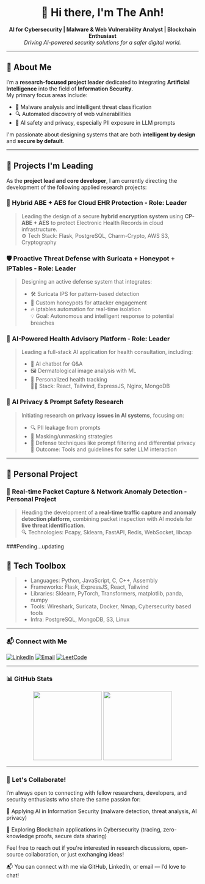 <h1 align="center">👋 Hi there, I'm The Anh!</h1>

<p align="center">
  <b>AI for Cybersecurity | Malware & Web Vulnerability Analyst | Blockchain Enthusiast</b><br>
  <i>Driving AI-powered security solutions for a safer digital world.</i>
</p>

---

## 🔬 About Me

I’m a <b>research-focused project leader</b> dedicated to integrating <b>Artificial Intelligence</b> into the field of <b>Information Security</b>.  
My primary focus areas include:

- 🧠 Malware analysis and intelligent threat classification  
- 🔍 Automated discovery of web vulnerabilities  
- 🔐 AI safety and privacy, especially PII exposure in LLM prompts

I'm passionate about designing systems that are both <b>intelligent by design</b> and <b>secure by default</b>.

---

## 🚀 Projects I'm Leading

As the <b>project lead and core developer</b>, I am currently directing the development of the following applied research projects:

### 🏥 Hybrid ABE + AES for Cloud EHR Protection - Role: Leader
> Leading the design of a secure <b>hybrid encryption system</b> using <b>CP-ABE + AES</b> to protect Electronic Health Records in cloud infrastructure.  
> ⚙️ Tech Stack: Flask, PostgreSQL, Charm-Crypto, AWS S3, Cryptography

### 🛡️ Proactive Threat Defense with Suricata + Honeypot + IPTables - Role: Leader
> Designing an active defense system that integrates:  
> - 🛠️ Suricata IPS for pattern-based detection  
> - 🎯 Custom honeypots for attacker engagement  
> - 🔥 iptables automation for real-time isolation  
> 💡 Goal: Autonomous and intelligent response to potential breaches

### 🧬 AI-Powered Health Advisory Platform - Role: Leader
> Leading a full-stack AI application for health consultation, including:  
> - 🤖 AI chatbot for Q&A  
> - 🖼️ Dermatological image analysis with ML  
> - 🧠 Personalized health tracking  
> 👨‍💻 Stack: React, Tailwind, ExpressJS, Nginx, MongoDB

### 🔐 AI Privacy & Prompt Safety Research
> Initiating research on <b>privacy issues in AI systems</b>, focusing on:  
> - 🔍 PII leakage from prompts  
> - 🔏 Masking/unmasking strategies  
> - 🤫 Defense techniques like prompt filtering and differential privacy  
> 🎯 Outcome: Tools and guidelines for safer LLM interaction

---

## 🚀 Personal Project

### 📡 Real-time Packet Capture & Network Anomaly Detection - Personal Project
> Heading the development of a <b>real-time traffic capture and anomaly detection platform</b>, combining packet inspection with AI models for <b>live threat identification</b>.  
> 🔍 Technologies: Pcapy, Sklearn, FastAPI, Redis, WebSocket, libcap

###Pending...updating

## 🧰 Tech Toolbox


> - Languages: Python, JavaScript, C, C++, Assembly
> - Frameworks: Flask, ExpressJS, React, Tailwind
> - Libraries: Sklearn, PyTorch, Transformers, matplotlib, panda, numpy
> - Tools: Wireshark, Suricata, Docker, Nmap, Cybersecurity based tools
> - Infra: PostgreSQL, MongoDB, S3, Linux

---

### 📬 Connect with Me

[![LinkedIn](https://img.shields.io/badge/LinkedIn-blue?logo=linkedin&style=for-the-badge)](https://www.linkedin.com/in/theanhnguyen-cybersecurity/)
[![Email](https://img.shields.io/badge/theanhnguyen16025@gmail.com-D14836?style=for-the-badge&logo=gmail&logoColor=white)](mailto:theanhnguyen16025@gmail.com)
[![LeetCode](https://img.shields.io/badge/LeetCode-000?style=for-the-badge&logo=LeetCode&logoColor=yellow)](https://leetcode.com/u/eng6bear2wh5/)

---

### 📊 GitHub Stats

<div align="center">
  <img src="https://github-readme-stats.vercel.app/api?username=ursuswh-metamorphic&show_icons=true&theme=radical&count_private=true&custom_title=Nguyen%20The%20Anh's%20GitHub%20Stats" height="180" />
  <img src="https://github-readme-stats.vercel.app/api/top-langs/?username=ursuswh-metamorphic&layout=compact&theme=radical" height="180"/>
</div>

---



### 🤝 Let's Collaborate!
I’m always open to connecting with fellow researchers, developers, and security enthusiasts who share the same passion for:

🤖 Applying AI in Information Security (malware detection, threat analysis, AI privacy)

🔗 Exploring Blockchain applications in Cybersecurity (tracing, zero-knowledge proofs, secure data sharing)

Feel free to reach out if you're interested in research discussions, open-source collaboration, or just exchanging ideas!

📬 You can connect with me via GitHub, LinkedIn, or email — I’d love to chat!
